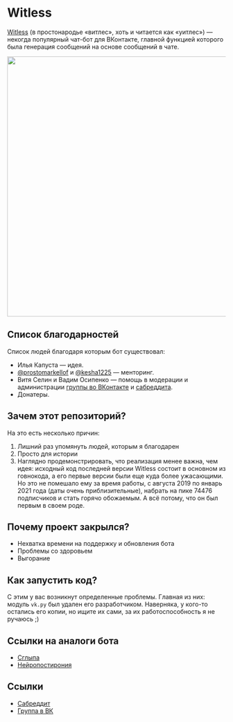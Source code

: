 # Witless
[Witless](https://vk.com/witless) (в простонародье «витлес», хоть и читается как «уитлес») — некогда популярный чат-бот для ВКонтакте, 
главной функцией которого была генерация сообщений на основе сообщений в чате.

<img height="600" src="https://sun9-73.userapi.com/impf/c851236/v851236487/1f9805/grE7ekWZf80.jpg?size=1300x1500&quality=96&sign=2e748256d59cfb1e68d35b597e7ce7d7&type=album" />

## Список благодарностей
Список людей благодаря которым бот существовал:
* Илья Капуста — идея.
* [@prostomarkellof](https://github.com/prostomarkeloff) и [@kesha1225](https://github.com/kesha1225) — менторинг.
* Витя Селин и Вадим Осипенко — помощь в модерации и администрации 
[группы во ВКонтакте](https://vk.com/witless) и [сабреддита](https://reddit.com/r/witless).
* Донатеры.

## Зачем этот репозиторий?
На это есть несколько причин:
1. Лишний раз упомянуть людей, которым я благодарен
2. Просто для истории
3. Наглядно продемонстрировать, что реализация менее важна, чем идея:
исходный код последней версии Witless состоит в основном из говнокода, 
а его первые версии были еще куда более ужасающими. 
Но это не помешало ему за время работы, с августа 2019 по январь 2021 года (даты очень приблизительные), 
набрать на пике 74476 подписчиков и стать горячо обожаемым. 
А всё потому, что он был первым в своем роде.

## Почему проект закрылся?
* Нехватка времени на поддержку и обновления бота
* Проблемы со здоровьем
* Выгорание

## Как запустить код?
С этим у вас возникнут определенные проблемы. Главная из них: 
модуль `vk.py` был удален его разработчиком. 
Наверняка, у кого-то остались его копии, но ищите их сами, 
за их работоспособность я не ручаюсь ;)

## Ссылки на аналоги бота
* [Сглыпа](https://vk.com/sglypa)
* [Нейропостирония](https://vk.com/neuropostirony)

## Ссылки
* [Сабреддит](https://reddit.com/r/witless)
* [Группа в ВК](https://vk.com/witless)
